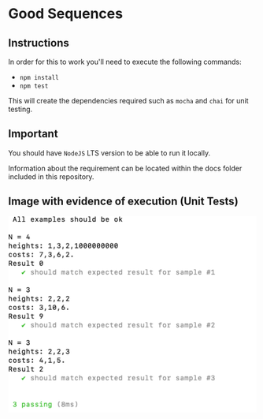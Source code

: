 # Good Sequences
## Instructions

In order for this to work you'll need to execute the following commands:

- `npm install`
- `npm test`

This will create the dependencies required such as `mocha` and `chai` for unit testing.

## Important

You should have `NodeJS` LTS version to be able to run it locally.

Information about the requirement can be located within the docs folder included in this repository.


## Image with evidence of execution (Unit Tests)

![Image](/docs/tests-output.png "Executed unit tests")

